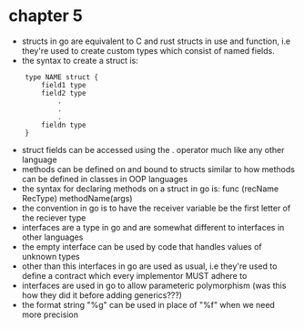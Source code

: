 # chapter 5

- structs in go are equivalent to C and rust structs in use and function, i.e they're used to create custom types which consist of named fields.
- the syntax to create a struct is:
```
    type NAME struct {
        field1 type
        field2 type
            .
            .
            .
        fieldn type
    }
```
- struct fields can be accessed using the . operator much like any other language
- methods can be defined on and bound to structs similar to how methods can be defined in classes in OOP languages
- the syntax for declaring methods on a struct in go is:
    func (recName RecType) methodName(args)
- the convention in go is to have the receiver variable be the first letter of the reciever type
- interfaces are a type in go and are somewhat different to interfaces in other languages
- the empty interface can be used by code that handles values of unknown types
- other than this interfaces in go are used as usual, i.e they're used to define a contract which every implementor MUST adhere to
- interfaces are used in go to allow parameteric polymorphism (was this how they did it before adding generics???)
- the format string "%g" can be used in place of "%f" when we need more precision
